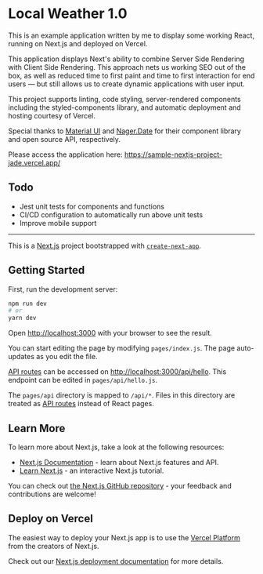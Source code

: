 # Local Weather 1.0
This is an example application written by me to display some working React, running on Next.js and deployed on Vercel. 

This application displays Next's ability to combine Server Side Rendering with Client Side Rendering. This approach nets us working SEO out of the box, as well as reduced time to first paint and time to first interaction for end users — but still allows us to create dynamic applications with user input.

This project supports linting, code styling, server-rendered components including the styled-components library, and automatic deployment and hosting courtesy of Vercel. 

Special thanks to [Material UI](https://mui.com/) and [Nager.Date](https://date.nager.at/API) for their component library and open source API, respectively.

Please access the application here: https://sample-nextjs-project-jade.vercel.app/

## Todo
- Jest unit tests for components and functions
- CI/CD configuration to automatically run above unit tests
- Improve mobile support

---

This is a [Next.js](https://nextjs.org/) project bootstrapped with [`create-next-app`](https://github.com/vercel/next.js/tree/canary/packages/create-next-app).

## Getting Started

First, run the development server:

```bash
npm run dev
# or
yarn dev
```

Open [http://localhost:3000](http://localhost:3000) with your browser to see the result.

You can start editing the page by modifying `pages/index.js`. The page auto-updates as you edit the file.

[API routes](https://nextjs.org/docs/api-routes/introduction) can be accessed on [http://localhost:3000/api/hello](http://localhost:3000/api/hello). This endpoint can be edited in `pages/api/hello.js`.

The `pages/api` directory is mapped to `/api/*`. Files in this directory are treated as [API routes](https://nextjs.org/docs/api-routes/introduction) instead of React pages.

## Learn More

To learn more about Next.js, take a look at the following resources:

- [Next.js Documentation](https://nextjs.org/docs) - learn about Next.js features and API.
- [Learn Next.js](https://nextjs.org/learn) - an interactive Next.js tutorial.

You can check out [the Next.js GitHub repository](https://github.com/vercel/next.js/) - your feedback and contributions are welcome!

## Deploy on Vercel

The easiest way to deploy your Next.js app is to use the [Vercel Platform](https://vercel.com/new?utm_medium=default-template&filter=next.js&utm_source=create-next-app&utm_campaign=create-next-app-readme) from the creators of Next.js.

Check out our [Next.js deployment documentation](https://nextjs.org/docs/deployment) for more details.

